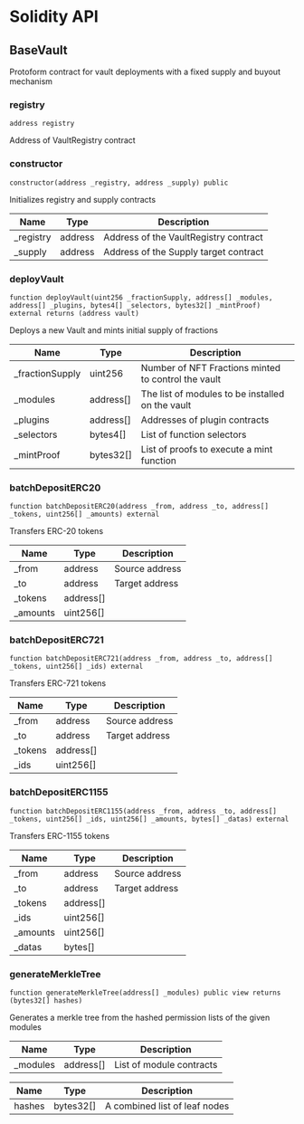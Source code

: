 # Solidity API

## BaseVault

Protoform contract for vault deployments with a fixed supply and buyout mechanism

### registry

```solidity
address registry
```

Address of VaultRegistry contract

### constructor

```solidity
constructor(address _registry, address _supply) public
```

Initializes registry and supply contracts

| Name | Type | Description |
| ---- | ---- | ----------- |
| _registry | address | Address of the VaultRegistry contract |
| _supply | address | Address of the Supply target contract |

### deployVault

```solidity
function deployVault(uint256 _fractionSupply, address[] _modules, address[] _plugins, bytes4[] _selectors, bytes32[] _mintProof) external returns (address vault)
```

Deploys a new Vault and mints initial supply of fractions

| Name | Type | Description |
| ---- | ---- | ----------- |
| _fractionSupply | uint256 | Number of NFT Fractions minted to control the vault |
| _modules | address[] | The list of modules to be installed on the vault |
| _plugins | address[] | Addresses of plugin contracts |
| _selectors | bytes4[] | List of function selectors |
| _mintProof | bytes32[] | List of proofs to execute a mint function |

### batchDepositERC20

```solidity
function batchDepositERC20(address _from, address _to, address[] _tokens, uint256[] _amounts) external
```

Transfers ERC-20 tokens

| Name | Type | Description |
| ---- | ---- | ----------- |
| _from | address | Source address |
| _to | address | Target address |
| _tokens | address[] |  |
| _amounts | uint256[] |  |

### batchDepositERC721

```solidity
function batchDepositERC721(address _from, address _to, address[] _tokens, uint256[] _ids) external
```

Transfers ERC-721 tokens

| Name | Type | Description |
| ---- | ---- | ----------- |
| _from | address | Source address |
| _to | address | Target address |
| _tokens | address[] |  |
| _ids | uint256[] |  |

### batchDepositERC1155

```solidity
function batchDepositERC1155(address _from, address _to, address[] _tokens, uint256[] _ids, uint256[] _amounts, bytes[] _datas) external
```

Transfers ERC-1155 tokens

| Name | Type | Description |
| ---- | ---- | ----------- |
| _from | address | Source address |
| _to | address | Target address |
| _tokens | address[] |  |
| _ids | uint256[] |  |
| _amounts | uint256[] |  |
| _datas | bytes[] |  |

### generateMerkleTree

```solidity
function generateMerkleTree(address[] _modules) public view returns (bytes32[] hashes)
```

Generates a merkle tree from the hashed permission lists of the given modules

| Name | Type | Description |
| ---- | ---- | ----------- |
| _modules | address[] | List of module contracts |

| Name | Type | Description |
| ---- | ---- | ----------- |
| hashes | bytes32[] | A combined list of leaf nodes |

